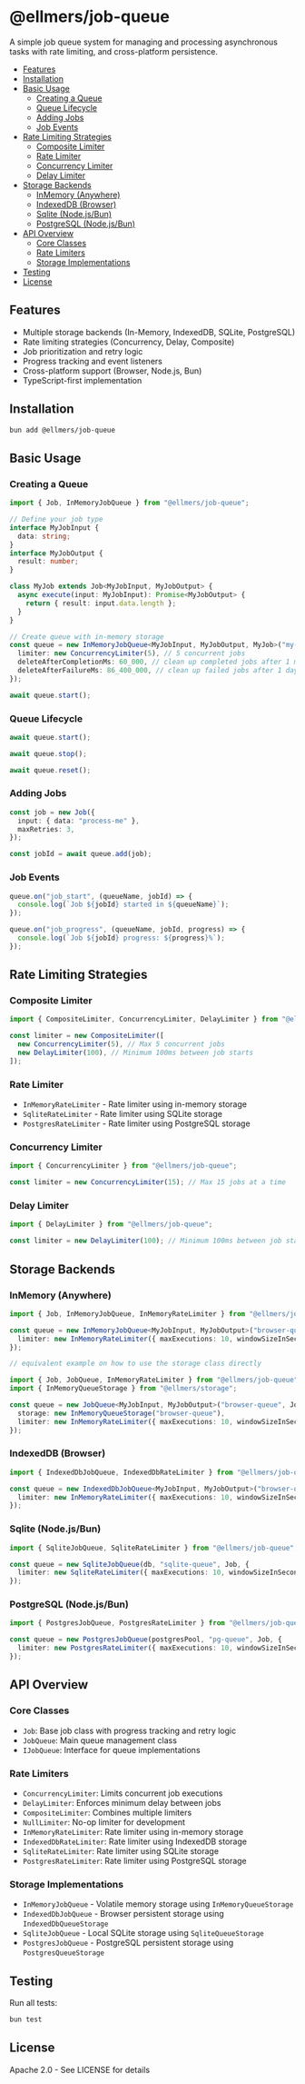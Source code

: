 # @ellmers/job-queue

A simple job queue system for managing and processing asynchronous tasks with rate limiting, and cross-platform persistence.

- [Features](#features)
- [Installation](#installation)
- [Basic Usage](#basic-usage)
  - [Creating a Queue](#creating-a-queue)
  - [Queue Lifecycle](#queue-lifecycle)
  - [Adding Jobs](#adding-jobs)
  - [Job Events](#job-events)
- [Rate Limiting Strategies](#rate-limiting-strategies)
  - [Composite Limiter](#composite-limiter)
  - [Rate Limiter](#rate-limiter)
  - [Concurrency Limiter](#concurrency-limiter)
  - [Delay Limiter](#delay-limiter)
- [Storage Backends](#storage-backends)
  - [InMemory (Anywhere)](#inmemory-anywhere)
  - [IndexedDB (Browser)](#indexeddb-browser)
  - [Sqlite (Node.js/Bun)](#sqlite-nodejsbun)
  - [PostgreSQL (Node.js/Bun)](#postgresql-nodejsbun)
- [API Overview](#api-overview)
  - [Core Classes](#core-classes)
  - [Rate Limiters](#rate-limiters)
  - [Storage Implementations](#storage-implementations)
- [Testing](#testing)
- [License](#license)

## Features

- Multiple storage backends (In-Memory, IndexedDB, SQLite, PostgreSQL)
- Rate limiting strategies (Concurrency, Delay, Composite)
- Job prioritization and retry logic
- Progress tracking and event listeners
- Cross-platform support (Browser, Node.js, Bun)
- TypeScript-first implementation

## Installation

```bash
bun add @ellmers/job-queue
```

## Basic Usage

### Creating a Queue

```typescript
import { Job, InMemoryJobQueue } from "@ellmers/job-queue";

// Define your job type
interface MyJobInput {
  data: string;
}
interface MyJobOutput {
  result: number;
}

class MyJob extends Job<MyJobInput, MyJobOutput> {
  async execute(input: MyJobInput): Promise<MyJobOutput> {
    return { result: input.data.length };
  }
}

// Create queue with in-memory storage
const queue = new InMemoryJobQueue<MyJobInput, MyJobOutput, MyJob>("my-queue", MyJob, {
  limiter: new ConcurrencyLimiter(5), // 5 concurrent jobs
  deleteAfterCompletionMs: 60_000, // clean up completed jobs after 1 minute
  deleteAfterFailureMs: 86_400_000, // clean up failed jobs after 1 day
});

await queue.start();
```

### Queue Lifecycle

```typescript
await queue.start();
```

```typescript
await queue.stop();
```

```typescript
await queue.reset();
```

### Adding Jobs

```typescript
const job = new Job({
  input: { data: "process-me" },
  maxRetries: 3,
});

const jobId = await queue.add(job);
```

### Job Events

```typescript
queue.on("job_start", (queueName, jobId) => {
  console.log(`Job ${jobId} started in ${queueName}`);
});

queue.on("job_progress", (queueName, jobId, progress) => {
  console.log(`Job ${jobId} progress: ${progress}%`);
});
```

## Rate Limiting Strategies

### Composite Limiter

```typescript
import { CompositeLimiter, ConcurrencyLimiter, DelayLimiter } from "@ellmers/job-queue";

const limiter = new CompositeLimiter([
  new ConcurrencyLimiter(5), // Max 5 concurrent jobs
  new DelayLimiter(100), // Minimum 100ms between job starts
]);
```

### Rate Limiter

- `InMemoryRateLimiter` - Rate limiter using in-memory storage
- `SqliteRateLimiter` - Rate limiter using SQLite storage
- `PostgresRateLimiter` - Rate limiter using PostgreSQL storage

### Concurrency Limiter

```typescript
import { ConcurrencyLimiter } from "@ellmers/job-queue";

const limiter = new ConcurrencyLimiter(15); // Max 15 jobs at a time
```

### Delay Limiter

```typescript
import { DelayLimiter } from "@ellmers/job-queue";

const limiter = new DelayLimiter(100); // Minimum 100ms between job starts
```

## Storage Backends

### InMemory (Anywhere)

```typescript
import { Job, InMemoryJobQueue, InMemoryRateLimiter } from "@ellmers/job-queue";

const queue = new InMemoryJobQueue<MyJobInput, MyJobOutput>("browser-queue", Job, {
  limiter: new InMemoryRateLimiter({ maxExecutions: 10, windowSizeInSeconds: 1 }),
});

// equivalent example on how to use the storage class directly

import { Job, JobQueue, InMemoryRateLimiter } from "@ellmers/job-queue";
import { InMemoryQueueStorage } from "@ellmers/storage";

const queue = new JobQueue<MyJobInput, MyJobOutput>("browser-queue", Job, {
  storage: new InMemoryQueueStorage("browser-queue"),
  limiter: new InMemoryRateLimiter({ maxExecutions: 10, windowSizeInSeconds: 1 }),
});
```

### IndexedDB (Browser)

```typescript
import { IndexedDbJobQueue, IndexedDbRateLimiter } from "@ellmers/job-queue";

const queue = new IndexedDbJobQueue<MyJobInput, MyJobOutput>("browser-queue", Job, {
  limiter: new InMemoryRateLimiter({ maxExecutions: 10, windowSizeInSeconds: 1 }),
});
```

### Sqlite (Node.js/Bun)

```typescript
import { SqliteJobQueue, SqliteRateLimiter } from "@ellmers/job-queue";

const queue = new SqliteJobQueue(db, "sqlite-queue", Job, {
  limiter: new SqliteRateLimiter({ maxExecutions: 10, windowSizeInSeconds: 1 }),
});
```

### PostgreSQL (Node.js/Bun)

```typescript
import { PostgresJobQueue, PostgresRateLimiter } from "@ellmers/job-queue";

const queue = new PostgresJobQueue(postgresPool, "pg-queue", Job, {
  limiter: new PostgresRateLimiter({ maxExecutions: 10, windowSizeInSeconds: 1 }),
});
```

## API Overview

### Core Classes

- `Job`: Base job class with progress tracking and retry logic
- `JobQueue`: Main queue management class
- `IJobQueue`: Interface for queue implementations

### Rate Limiters

- `ConcurrencyLimiter`: Limits concurrent job executions
- `DelayLimiter`: Enforces minimum delay between jobs
- `CompositeLimiter`: Combines multiple limiters
- `NullLimiter`: No-op limiter for development
- `InMemoryRateLimiter`: Rate limiter using in-memory storage
- `IndexedDbRateLimiter`: Rate limiter using IndexedDB storage
- `SqliteRateLimiter`: Rate limiter using SQLite storage
- `PostgresRateLimiter`: Rate limiter using PostgreSQL storage

### Storage Implementations

- `InMemoryJobQueue` - Volatile memory storage using `InMemoryQueueStorage`
- `IndexedDbJobQueue` - Browser persistent storage using `IndexedDbQueueStorage`
- `SqliteJobQueue` - Local SQLite storage using `SqliteQueueStorage`
- `PostgresJobQueue` - PostgreSQL persistent storage using `PostgresQueueStorage`

## Testing

Run all tests:

```bash
bun test
```

## License

Apache 2.0 - See LICENSE for details
